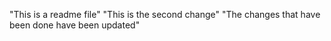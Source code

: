 "This is a readme file"
"This is the second change"
"The changes that have been done have been updated"